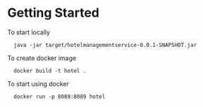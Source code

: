 # Getting Started
  
To start locally
  
```
  java -jar target/hotelmanagementservice-0.0.1-SNAPSHOT.jar
```
  
To create docker image
  
```
  docker build -t hotel .
``` 
  
To start using docker
  
```
  docker run -p 8089:8089 hotel
```
